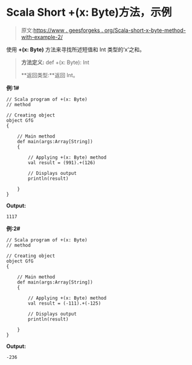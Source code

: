 # Scala Short +(x: Byte)方法，示例

> 原文:[https://www . geesforgeks . org/Scala-short-x-byte-method-with-example-2/](https://www.geeksforgeeks.org/scala-short-x-byte-method-with-example-2/)

使用 **+(x: Byte)** 方法来寻找所述短值和 Int 类型的‘x’之和。

> **方法定义:** def +(x: Byte): Int
> 
> **返回类型:**返回 Int。

**例:1#**

```
// Scala program of +(x: Byte)
// method

// Creating object
object GfG
{ 

    // Main method
    def main(args:Array[String])
    {

        // Applying +(x: Byte) method 
        val result = (991).+(126)

        // Displays output
        println(result)

    }
} 
```

**Output:**

```
1117

```

**例:2#**

```
// Scala program of +(x: Byte)
// method

// Creating object
object GfG
{ 

    // Main method
    def main(args:Array[String])
    {

        // Applying +(x: Byte) method
        val result = (-111).+(-125)

        // Displays output
        println(result)

    }
} 
```

**Output:**

```
-236

```